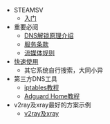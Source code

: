 <!-- _sidebar.md -->
* STEAMSV
  * [入门](README.md)
* 重要必阅
  * [DNS解锁原理介绍](principle.md)
  * [服务条款](tos.md)
  * [流媒体规则](rule.md)
* [快速使用](sq.md)
  * 其它系统自行搜索，大同小异
* 第三方DNS工具
  * [iptables教程](appdoc/iptablesdoc.md)
  * [Adguard Home教程](/appdoc/adguardhomedoc.md)
* v2ray及xray最好的方案示例
  * [v2ray及xray](example/v2ray.md)